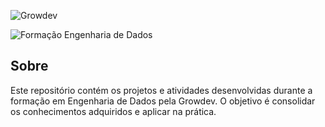 ![Growdev](https://www.growdev.com.br/assets/images/logo_growdev.png)

![Formação Engenharia de Dados](https://d335luupugsy2.cloudfront.net/cms/files/524558/1707226566/$occu5m8t1op)

## Sobre
Este repositório contém os projetos e atividades desenvolvidas durante a formação em Engenharia de Dados pela Growdev. O objetivo é consolidar os conhecimentos adquiridos e aplicar na prática.